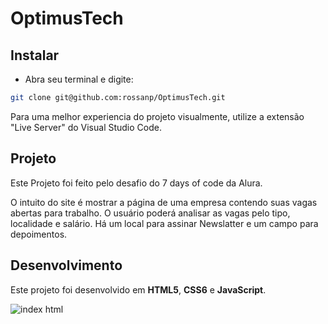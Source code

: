 <h1>OptimusTech</h1>
<h2>Instalar</h2>

 * Abra seu terminal e digite:
```sh
git clone git@github.com:rossanp/OptimusTech.git
```

Para uma melhor experiencia do projeto visualmente, utilize a extensão "Live Server" do Visual Studio Code.

<h2>Projeto</h2>
Este Projeto foi feito pelo desafio do 7 days of code da Alura.

O intuito do site é mostrar a página de uma empresa contendo suas vagas abertas para trabalho. O usuário poderá analisar as vagas pelo tipo, localidade e salário.
Há um local para assinar Newslatter e um campo para depoimentos.

<h2>Desenvolvimento</h2>
Este projeto foi desenvolvido em <strong>HTML5</strong>, <strong>CSS6</strong> e <strong>JavaScript</strong>.

![index html](https://github.com/rossanp/OptimusTech/assets/53863541/6674f20e-cb3e-4a22-a26b-86917c38a0e9)
